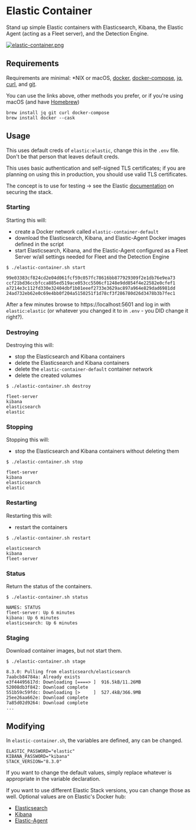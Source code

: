 # Elastic Container

Stand up simple Elastic containers with Elasticsearch, Kibana, the Elastic Agent (acting as a Fleet server), and the Detection Engine.

[![elastic-container.png](https://i.postimg.cc/J7TpsqKJ/elastic-container.png)](https://postimg.cc/NLH6VR3f)

## Requirements

Requirements are minimal: \*NIX or macOS, [docker](https://docs.docker.com/get-docker/), [docker-compose](https://docs.docker.com/compose/), [jq](https://stedolan.github.io/jq/download/), [curl](https://curl.se/download.html), and [git](https://git-scm.com/book/en/v2/Getting-Started-Installing-Git).

You can use the links above, other methods you prefer, or if you're using macOS (and have [Homebrew](https://brew.sh/))

```
brew install jq git curl docker-compose
brew install docker --cask
```

## Usage

This uses default creds of `elastic:elastic`, change this in the `.env` file. Don't be that person that leaves default creds.

This uses basic authentication and self-signed TLS certificates; if you are planning on using this in production, you should use valid TLS certificates.

The concept is to use for testing -> see the Elastic [documentation](https://www.elastic.co/guide/en/elasticsearch/reference/current/secure-cluster.html) on securing the stack.

### Starting

Starting this will:
- create a Docker network called `elastic-container-default`
- download the Elasticsearch, Kibana, and Elastic-Agent Docker images defined in the script
- start Elasticsearch, Kibana, and the Elastic-Agent configured as a Fleet Server w/all settings needed for Fleet and the Detection Engine

```
$ ./elastic-container.sh start

99e03383cf824cd2e04d061fcf59c057fc78616bb877929309f2e1db76e9ea73
ccf21bd36ccbfcca885ed519ace053cc5506cf1248e9dd854f4e22582e0cfef1
a7214e3c112fd330e32404dbf1b01eeef2733e3629ac897a964e829dad6981dd
24ad732eb62e0c69e4bb0f204a5150251f1d78cf3f286780d26d3478b3b7fec1
```
After a few minutes browse to https://localhost:5601 and log in with `elastic:elastic` (or whatever you changed it to in `.env` - you DID change it right?).

### Destroying

Destroying this will:
- stop the Elasticsearch and Kibana containers
- delete the Elasticsearch and Kibana containers
- delete the `elastic-container-default` container network
- delete the created volumes

```
$ ./elastic-container.sh destroy

fleet-server
kibana
elasticsearch
elastic
```

### Stopping

Stopping this will:
- stop the Elasticsearch and Kibana containers without deleting them

```
$ ./elastic-container.sh stop

fleet-server
kibana
elasticsearch
elastic
```

### Restarting

Restarting this will:
- restart the containers

```
$ ./elastic-container.sh restart

elasticsearch
kibana
fleet-server
```

### Status

Return the status of the containers.

```
$ ./elastic-container.sh status

NAMES: STATUS
fleet-server: Up 6 minutes
kibana: Up 6 minutes
elasticsearch: Up 6 minutes
```

### Staging

Download container images, but not start them.

```
$ ./elastic-container.sh stage

8.3.0: Pulling from elasticsearch/elasticsearch
7aabcb84784a: Already exists
e3f44495617d: Downloading [====> ]  916.5kB/11.26MB
52008db3f842: Download complete
551b59c59fdc: Downloading [>     ]  527.4kB/366.9MB
25ee26aa662e: Download complete
7a85d02d9264: Download complete
...
```

## Modifying

In `elastic-container.sh`, the variables are defined, any can be changed.
```
ELASTIC_PASSWORD="elastic"
KIBANA_PASSWORD="kibana"
STACK_VERSION="8.3.0"
```

If you want to change the default values, simply replace whatever is appropriate in the variable declaration.

If you want to use different Elastic Stack versions, you can change those as well. Optional values are on Elastic's Docker hub:

- [Elasticsearch](https://hub.docker.com/r/elastic/elasticsearch/tags?page=1&ordering=last_updated)
- [Kibana](https://hub.docker.com/r/elastic/kibana/tags?page=1&ordering=last_updated)
- [Elastic-Agent](https://hub.docker.com/r/elastic/elastic-agent/tags?page=1&ordering=last_updated)
